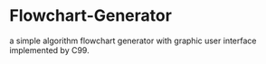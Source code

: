 # Flowchart-Generator
a simple algorithm flowchart generator with graphic user interface  implemented by C99.